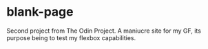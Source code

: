 # blank-page
Second project from The Odin Project. A maniucre site for my GF, its purpose being to test my flexbox capabilities.
